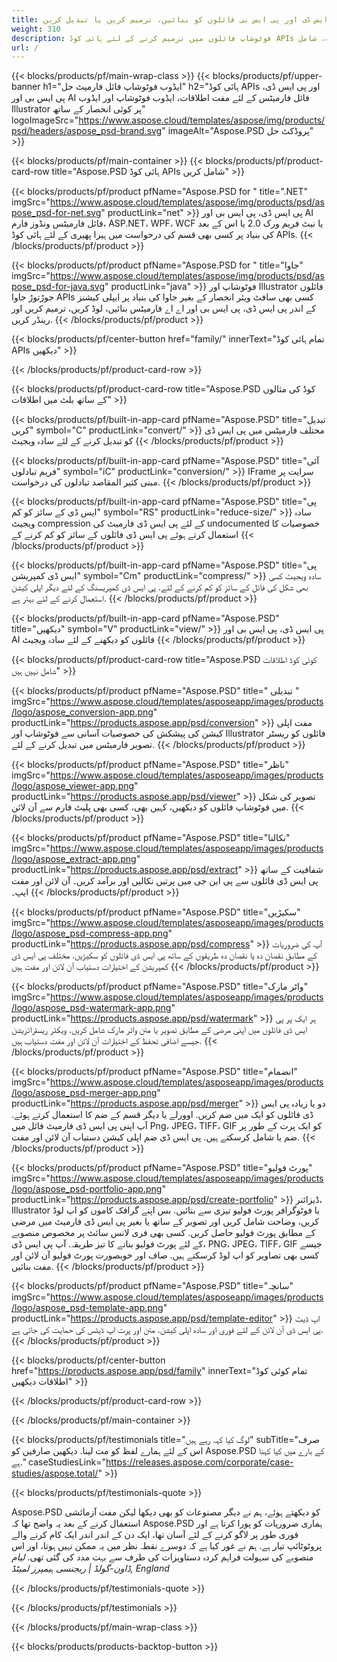 ```yaml
---
title: پی ڈی ایف اور تصویر فارمیٹس میں پی ایس ڈی اور پی ایس بی فائلوں کو بنائیں، ترمیم کریں یا تبدیل کریں
weight: 310
description: فوٹوشاپ فائلوں میں ترمیم کرنے کے لئے ہائی کوڈ APIs اور مفت اطلاقات. پرت کی خصوصیات کو اپ ڈیٹ کرنے کی صلاحیت، شامل watermarks کے پیمانے فلپ فصل Dithering ریسٹر تبادلوں باری دکھائے گا.
url: /
---
```


{{< blocks/products/pf/main-wrap-class >}}
{{< blocks/products/pf/upper-banner h1="ایڈوب فوٹوشاپ فائل فارمیٹ حل" h2="ہائی کوڈ APIs اور پی ایس ڈی، پی ایس بی اور AI فائل فارمیٹس کے لئے مفت اطلاقات، ایڈوب فوٹوشاپ اور ایڈوب Illustrator پر کوئی انحصار کے ساتھ" logoImageSrc="https://www.aspose.cloud/templates/aspose/img/products/psd/headers/aspose_psd-brand.svg" imageAlt="Aspose.PSD پروڈکٹ حل" >}}

{{< blocks/products/pf/main-container >}}
{{< blocks/products/pf/product-card-row title="Aspose.PSD ہائی کوڈ APIs شامل کریں" >}}

{{< blocks/products/pf/product pfName="Aspose.PSD for " title=".NET" imgSrc="https://www.aspose.cloud/templates/aspose/img/products/psd/aspose_psd-for-net.svg" productLink="net" >}}
پی ایس ڈی، پی ایس بی اور AI فائل فارمیٹس ونڈوز فارم، ASP.NET، WPF، WCF یا نیٹ فریم ورک 2.0 یا اس کے بعد کی بنیاد پر کسی بھی قسم کی درخواست میں ہیرا پھیری کے لئے ہائی کوڈ APIs.
{{< /blocks/products/pf/product >}}

{{< blocks/products/pf/product pfName="Aspose.PSD for " title="جاوا" imgSrc="https://www.aspose.cloud/templates/aspose/img/products/psd/aspose_psd-for-java.svg" productLink="java" >}}
فوٹوشاپ اور Illustrator فائلوں جوڑتوڑ جاوا APIs کسی بھی سافٹ ویئر انحصار کے بغیر جاوا کی بنیاد پر ایپلی کیشنز کے اندر پی ایس ڈی، پی ایس بی اور اے اے فارمیٹس بنائیں، لوڈ کریں، ترمیم کریں اور رینڈر کریں.
{{< /blocks/products/pf/product >}}

{{< blocks/products/pf/center-button href="family/" innerText="تمام ہائی کوڈ APIs دیکھیں" >}}

{{< /blocks/products/pf/product-card-row >}}

{{< blocks/products/pf/product-card-row title="Aspose.PSD کوڈ کی مثالوں کے ساتھ بلٹ میں اطلاقات" >}}

{{< blocks/products/pf/built-in-app-card pfName="Aspose.PSD" title="تبدیل کریں" symbol="C" productLink="convert/" >}}
مختلف فارمیٹس میں پی ایس ڈی کو تبدیل کرنے کے لئے سادہ ویجیٹ
{{< /blocks/products/pf/product >}}

{{< blocks/products/pf/built-in-app-card pfName="Aspose.PSD" title="آئی فریم تبادلوں" symbol="iC" productLink="conversion/" >}}
IFrame سرایت پر مبنی کثیر المقاصد تبادلوں کی درخواست.
{{< /blocks/products/pf/product >}}

{{< blocks/products/pf/built-in-app-card pfName="Aspose.PSD" title="پی ایس ڈی کے سائز کو کم" symbol="RS" productLink="reduce-size/" >}}
سادہ ویجیٹ compression کے لئے پی ایس ڈی فارمیٹ کی undocumented خصوصیات کا استعمال کرتے ہوئے پی ایس ڈی فائلوں کے سائز کو کم کرنے کے
{{< /blocks/products/pf/product >}}

{{< blocks/products/pf/built-in-app-card pfName="Aspose.PSD" title="پی ایس ڈی کمپریشن" symbol="Cm" productLink="compress/" >}}
سادہ ویجیٹ کسی بھی شکل کی فائل کے سائز کو کم کرنے کے لئے. پی ایس ڈی کمپریسنگ کے لئے دیگر اپلی کیشن استعمال کرنے کے لئے بہتر ہے.
{{< /blocks/products/pf/product >}}

{{< blocks/products/pf/built-in-app-card pfName="Aspose.PSD" title="دیکھیں" symbol="V" productLink="view/" >}}
پی ایس ڈی، پی ایس بی اور AI فائلوں کو دیکھنے کے لئے سادہ ویجیٹ
{{< /blocks/products/pf/product >}}
																			   
{{< blocks/products/pf/product-card-row title="Aspose.PSD کوئی کوڈ اطلاقات شامل نہیں ہیں" >}}

{{< blocks/products/pf/product pfName="Aspose.PSD" title=" تبدیلی " imgSrc="https://www.aspose.cloud/templates/asposeapp/images/products/logo/aspose_conversion-app.png" productLink="https://products.aspose.app/psd/conversion" >}}
مفت اپلی کیشن کی پیشکش کی خصوصیات آسانی سے فوٹوشاپ اور Illustrator فائلوں کو ریسٹر تصویر فارمیٹس میں تبدیل کرنے کے لئے.
{{< /blocks/products/pf/product >}}

{{< blocks/products/pf/product pfName="Aspose.PSD" title="ناظر" imgSrc="https://www.aspose.cloud/templates/asposeapp/images/products/logo/aspose_viewer-app.png" productLink="https://products.aspose.app/psd/viewer" >}}
تصویر کی شکل میں فوٹوشاپ فائلوں کو دیکھیں، کہیں بھی، کسی بھی پلیٹ فارم سے آن لائن.
{{< /blocks/products/pf/product >}}

{{< blocks/products/pf/product pfName="Aspose.PSD" title="نکالنا" imgSrc="https://www.aspose.cloud/templates/asposeapp/images/products/logo/aspose_extract-app.png" productLink="https://products.aspose.app/psd/extract" >}}
شفافیت کے ساتھ پی ایس ڈی فائلوں سے پی این جی میں پرتیں نکالیں اور برآمد کریں۔ آن لائن اور مفت ایپ۔
{{< /blocks/products/pf/product >}}

{{< blocks/products/pf/product pfName="Aspose.PSD" title="سکیڑیں" imgSrc="https://www.aspose.cloud/templates/asposeapp/images/products/logo/aspose_psd-compress-app.png" productLink="https://products.aspose.app/psd/compress" >}}
آپ کی ضروریات کے مطابق نقصان دہ یا نقصان دہ طریقوں کے ساتھ پی ایس ڈی فائلوں کو سکیڑیں. مختلف پی ایس ڈی کمپریشن کے اختیارات دستیاب آن لائن اور مفت ہیں
{{< /blocks/products/pf/product >}}

{{< blocks/products/pf/product pfName="Aspose.PSD" title="واٹر مارک" imgSrc="https://www.aspose.cloud/templates/asposeapp/images/products/logo/aspose_psd-watermark-app.png" productLink="https://products.aspose.app/psd/watermark" >}}
ہر ایک پر پی ایس ڈی فائلوں میں اپنی مرضی کے مطابق تصویر یا متن واٹر مارک شامل کریں. ویکٹر ریسٹرائزیشن جیسے اضافی تحفظ کے اختیارات آن لائن اور مفت دستیاب ہیں.
{{< /blocks/products/pf/product >}}

{{< blocks/products/pf/product pfName="Aspose.PSD" title="انضمام" imgSrc="https://www.aspose.cloud/templates/asposeapp/images/products/logo/aspose_psd-merger-app.png" productLink="https://products.aspose.app/psd/merger" >}}
دو یا زیادہ پی ایس ڈی فائلوں کو ایک میں ضم کریں. اوورلے یا دیگر قسم کے ضم کا استعمال کرتے ہوئے. آپ اپنی پی ایس ڈی فارمیٹ فائل میں Png، JPEG، TIFF، GIF کو ایک پرت کے طور پر ضم یا شامل کرسکتے ہیں. پی ایس ڈی ضم اپلی کیشن دستیاب آن لائن اور مفت.
{{< /blocks/products/pf/product >}}

{{< blocks/products/pf/product pfName="Aspose.PSD" title="پورٹ فولیو" imgSrc="https://www.aspose.cloud/templates/asposeapp/images/products/logo/aspose_psd-portfolio-app.png" productLink="https://products.aspose.app/psd/create-portfolio" >}}
ڈیزائنر، Illustrator یا فوٹوگرافر پورٹ فولیو تیزی سے بنائیں. بس اپنے گرافک کاموں کو اپ لوڈ کریں، وضاحت شامل کریں اور تصویر کے ساتھ یا بغیر پی ایس ڈی فارمیٹ میں مرضی کے مطابق پورٹ فولیو حاصل کریں. کسی بھی فری لانس سائٹ پر مخصوص منصوبے کے لئے پورٹ فولیو بنانے کا تیز طریقہ. آپ پی ایس ڈی، PNG، JPEG، TIFF، GIF جیسے کسی بھی تصاویر کو اپ لوڈ کرسکتے ہیں. صاف اور خوبصورت پورٹ فولیو آن لائن اور مفت بنائیں.
{{< /blocks/products/pf/product >}}

{{< blocks/products/pf/product pfName="Aspose.PSD" title="سانچہ" imgSrc="https://www.aspose.cloud/templates/asposeapp/images/products/logo/aspose_psd-template-app.png" productLink="https://products.aspose.app/psd/template-editor" >}}
اپ ڈیٹ پی ایس ڈی آن لائن کے لئے فوری اور سادہ اپلی کیشن. متن اور پرت اپ ڈیٹس کی حمایت کی جاتی ہے.
{{< /blocks/products/pf/product >}}

{{< blocks/products/pf/center-button href="https://products.aspose.app/psd/family" innerText="تمام کوئی کوڈ اطلاقات دیکھیں" >}}

{{< /blocks/products/pf/product-card-row >}}

{{< /blocks/products/pf/main-container >}}

{{< blocks/products/pf/testimonials title="لوگ کیا کہہ رہے ہیں" subTitle="صرف اس کے لئے ہمارے لفظ کو مت لینا. دیکھیں صارفین کو Aspose.PSD کے بارے میں کیا کہنا ہے." caseStudiesLink="https://releases.aspose.com/corporate/case-studies/aspose.total/" >}}

{{< blocks/products/pf/testimonials-quote >}}
<p class="first">
 Aspose.PSD کو دیکھتے ہوئے، ہم نے دیگر مصنوعات کو بھی دیکھا لیکن مفت آزمائشی استعمال کرنے کے بعد یہ واضح تھا کہ Aspose.PSD ہماری ضروریات کو پورا کرتا ہے اور فوری طور پر لاگو کرنے کے لئے آسان تھا، ایک دن کے اندر اندر ایک کام کرنے والے پروٹوٹائپ تیار ہے. ہم نے غور کیا ہے کہ دوسرے نقطہ نظر میں یہ ممکن نہیں ہوتا، اور اس منصوبے کی سہولت فراہم کردہ دستاویزات کی طرف سے بہت مدد کی گئی تھی.
 <em>
  لیام ڈاون-گولڈ | ریجنسی ہیمپرز لمیٹڈ, England
 </em>
</p>

{{< /blocks/products/pf/testimonials-quote >}}

{{< /blocks/products/pf/testimonials >}}

{{< /blocks/products/pf/main-wrap-class >}}

{{< blocks/products/products-backtop-button >}}
